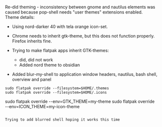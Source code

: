 Re-did theming - inconsistency between gnome and nautilus elements was caused because pop-shell needs "user themes" extensions enabled. 
Theme details: 
- Using nord-darker 40 with tela orange icon-set. 
- Chrome needs to inherit gtk-theme, but this does not function properly. Firefox inherits fine. 
- Trying to make flatpak apps inherit GTK-themes: 
	- did, did not work
	- Added nord theme to obsidian

- Added blur-my-shell to application window headers, nautilus, bash shell, overview and panel 

```
sudo flatpak override --filesystem=$HOME/.themes
sudo flatpak override --filesystem=$HOME/.icons

```
sudo flatpak override --env=GTK_THEME=my-theme 
sudo flatpak override --env=ICON_THEME=my-icon-theme 
```

Trying to add blurred shell hoping it works this time 

